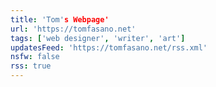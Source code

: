 ```yaml
---
title: 'Tom's Webpage'
url: 'https://tomfasano.net'
tags: ['web designer', 'writer', 'art']
updatesFeed: 'https://tomfasano.net/rss.xml'
nsfw: false
rss: true
---
```

